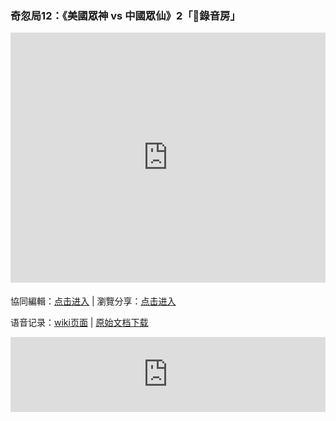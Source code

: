 ### 奇忽局12：《美國眾神 vs 中國眾仙》2「🎤錄音房」

<iframe width="100%" height="400" frameborder="0" src="https://www.mindmeister.com/maps/public_map_shell/1824188741/12-vs-2?width=600&height=400&z=auto&no_logo=1" scrolling="no" style="overflow: hidden; margin-bottom: 5px;">Your browser is not able to display frames. Please visit <a href="https://www.mindmeister.com/1824188741/12-vs-2" target="_blank">奇忽局12：《美國眾神 vs 中國眾仙》2 「🎤錄音房」</a> on MindMeister.</iframe>

協同編輯：[点击进入](https://mm.tt/1824188741?t=NbTReFpKr4) | 瀏覽分享：[点击进入](https://www.mindmeister.com/1824188741/12-vs-2)

语音记录：[wiki页面](https://github.com/qihuju/qihuju.github.io/wiki/%E5%A5%87%E5%BF%BD%E5%B1%8012%EF%BC%9A%E3%80%8A%E7%BE%8E%E5%9C%8B%E7%9C%BE%E7%A5%9E-vs-%E4%B8%AD%E5%9C%8B%E7%9C%BE%E4%BB%99%E3%80%8B2-%E3%80%8C%F0%9F%8E%A4%E9%8C%84%E9%9F%B3%E6%88%BF%E3%80%8D---%E5%BD%95%E9%9F%B3%E6%96%87%E6%9C%AC) | [原始文档下载](../docs/qihuju12-records.docx)

<iframe width="100%" height="120" src="https://www.mixcloud.com/widget/iframe/?hide_cover=1&feed=%2Fqihuju%2F%E5%A5%87%E5%BF%BD%E5%B1%8012%E7%BE%8E%E5%9C%8B%E7%9C%BE%E7%A5%9E-vs-%E4%B8%AD%E5%9C%8B%E7%9C%BE%E4%BB%992%E9%8C%84%E9%9F%B3%E6%88%BF%2F" frameborder="0" ></iframe>